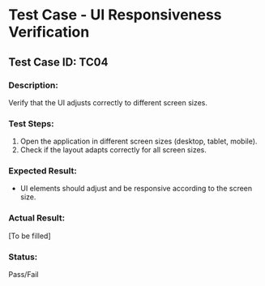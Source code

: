 # Test Case - UI Responsiveness Verification

## Test Case ID: TC04

### Description:
Verify that the UI adjusts correctly to different screen sizes.

### Test Steps:
1. Open the application in different screen sizes (desktop, tablet, mobile).
2. Check if the layout adapts correctly for all screen sizes.

### Expected Result:
- UI elements should adjust and be responsive according to the screen size.

### Actual Result:
[To be filled]

### Status:
Pass/Fail
